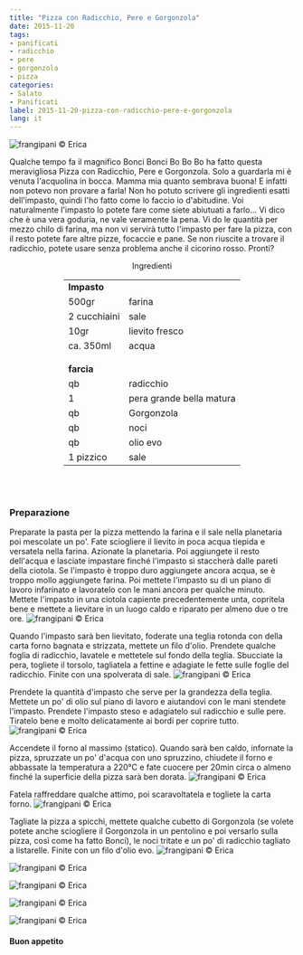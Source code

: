 ```yaml
---
title: "Pizza con Radicchio, Pere e Gorgonzola"
date: 2015-11-20
tags:
- panificati
- radicchio
- pere
- gorgonzola
- pizza
categories:
- Salato
- Panificati
label: 2015-11-20-pizza-con-radicchio-pere-e-gorgonzola
lang: it 
---
```

![](header.jpg "frangipani © Erica")

Qualche tempo fa il magnifico Bonci Bonci Bo Bo Bo ha fatto questa meravigliosa Pizza con Radicchio, Pere e Gorgonzola. Solo a guardarla mi è venuta l'acquolina in bocca. Mamma mia quanto sembrava buona! E infatti non potevo non provare a farla! Non ho potuto scrivere gli ingredienti esatti dell'impasto, quindi l'ho fatto come lo faccio io d'abitudine. Voi naturalmente l'impasto lo potete fare come siete abiutuati a farlo... Vi dico che è una vera goduria, ne vale veramente la pena. Vi do le quantità per mezzo chilo di farina, ma non vi servirà tutto l'impasto per fare la pizza, con il resto potete fare altre pizze, focaccie e pane. Se non riuscite a trovare il radicchio, potete usare senza problema anche il cicorino rosso. Pronti?


<div id="wrapper" style="text-align: center">
  <div id="yourdiv" style="display: inline-block;">
    <div class="ingredients">
      <div class="ingredients-title">Ingredienti</div>
      <table>
        <tbody>
          <tr>
            <td colspan="2"><b>Impasto</b></td>
          </tr>
          <tr>
            <td>500gr</td>
            <td>farina</td>
          </tr>
          <tr>
            <td>2 cucchiaini</td>
            <td>sale</td>
          </tr>
          <tr>
            <td>10gr</td>
            <td>lievito fresco</td>
          </tr>
          <tr>
            <td>ca. 350ml</td>
            <td>acqua</td>
          </tr>
          <tr style="height: 15px;"></tr>
          <tr>          
            <td colspan="2"><b>farcia</b></td>
          </tr>
          <tr>
            <td>qb</td>
            <td>radicchio</td>
          </tr>
          <tr>
            <td>1</td>
            <td>pera grande bella matura</td>
          </tr>
          <tr>
            <td>qb</td>
            <td>Gorgonzola</td>
          </tr>
          <tr>
            <td>qb</td>
            <td>noci</td>
          </tr>
          <tr>
            <td>qb</td>
            <td>olio evo</td>
          </tr>
          <tr>
            <td>1 pizzico</td>
            <td>sale</td>
          </tr>
        </tbody>
      </table>
      <br></br>
    </div>
  </div>
</div>


<h3>
  <font color="grey">
    <i class="fa fa-cogs"></i>
  </font> Preparazione
</h3>

Preparate la pasta per la pizza mettendo la farina e il sale nella planetaria poi mescolate un po'. Fate sciogliere il lievito in poca acqua tiepida e versatela nella farina. Azionate la planetaria. Poi aggiungete il resto dell'acqua e lasciate impastare finché l'impasto si staccherà dalle pareti della ciotola. Se l'impasto è troppo duro aggiungete ancora acqua, se è troppo mollo aggiungete farina. Poi mettete l'impasto su di un piano di lavoro infarinato e lavoratelo con le mani ancora per qualche minuto. Mettete l'impasto in una ciotola capiente precedentemente unta, copritela bene e mettete a lievitare in un luogo caldo e riparato per almeno due o tre ore.
![](impasto.jpg "frangipani © Erica")

Quando l'impasto sarà ben lievitato, foderate una teglia rotonda con della carta forno bagnata e strizzata, mettete un filo d'olio. Prendete qualche foglia di radicchio, lavatele e mettetele sul fondo della teglia. Sbucciate la pera, togliete il torsolo, tagliatela a fettine e adagiate le fette sulle foglie del radicchio. Finite con una spolverata di sale.
![](farcia.jpg "frangipani © Erica")

Prendete la quantità d'impasto che serve per la grandezza della teglia. Mettete un po' di olio sul piano di lavoro e aiutandovi con le mani stendete l'impasto. Prendete l'impasto steso e adagiatelo sul radicchio e sulle pere. Tiratelo bene e molto delicatamente ai bordi per coprire tutto.
![](chiusa.jpg "frangipani © Erica")

Accendete il forno al massimo (statico). Quando sarà ben caldo, infornate la pizza, spruzzate un po' d'acqua con uno spruzzino, chiudete il forno e abbassate la temperatura a 220°C e fate cuocere per 20min circa o almeno finché la superficie della pizza sarà ben dorata.
![](sfornata.jpg "frangipani © Erica")

Fatela raffreddare qualche attimo, poi scaravoltatela e togliete la carta forno.
![](girata.jpg "frangipani © Erica")

Tagliate la pizza a spicchi, mettete qualche cubetto di Gorgonzola (se volete potete anche sciogliere il Gorgonzola in un pentolino e poi versarlo sulla pizza, così come ha fatto Bonci), le noci tritate e un po' di radicchio tagliato a listarelle. Finite con un filo d'olio evo.
![](risultato1.jpg "frangipani © Erica")

![](risultato2.jpg "frangipani © Erica")

![](risultato3.jpg "frangipani © Erica")

![](risultato4.jpg "frangipani © Erica")

![](risultato5.jpg "frangipani © Erica")



<h4>Buon appetito
  <font color="red">
    <i class="fa fa-smile-o"></i>
  </font>
</h4>